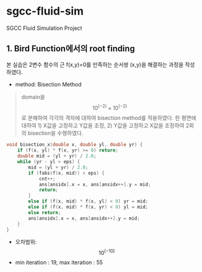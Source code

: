 # sgcc-fluid-sim
SGCC Fluid Simulation Project 
## 1. Bird Function에서의 root finding

본 실습은 2변수 함수의 근 f(x,y)=0를 만족하는 순서쌍 (x,y)을 해결하는 과정을 작성하였다.

* method: Bisection Method
>   domain을 $$10^(-2)\times10^(-2)$$로 분해하여 각각의 격자에 대하여 bisection method를 적용하였다.
>   한 평면에 대하여 1) X값을 고정하고 Y값을 조정, 2) Y값을 고정하고 X값을 조정하여 2회의 bisection을 수행하였다.
```c
void bisection_x(double x, double yl, double yr) {
	if (f(x, yl) * f(x, yr) >= 0) return;
	double mid = (yl + yr) / 2.0;
	while (yr - yl > eps) {
		mid = (yl + yr) / 2.0;
		if (fabs(f(x, mid)) < eps) {
			cnt++;
			ans[ansidx].x = x, ans[ansidx++].y = mid;
			return;
		}
		else if (f(x, mid) * f(x, yl) < 0) yr = mid;
		else if (f(x, mid) * f(x, yr) < 0) yl = mid;
		else return;
		ans[ansidx].x = x, ans[ansidx++].y = mid;
	}
}
```
* 오차범위: $$10^(-10)$$
* min iteration : 19, max iteration : 55
